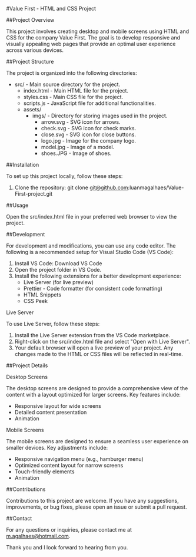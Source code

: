 
#Value First - HTML and CSS Project

##Project Overview

This project involves creating desktop and mobile screens using HTML and CSS for the company Value First. The goal is to develop responsive and visually appealing web pages that provide an optimal user experience across various devices.

##Project Structure

The project is organized into the following directories:

- src/ - Main source directory for the project.
  - index.html - Main HTML file for the project.
  - styles.css - Main CSS file for the project.
  - scripts.js - JavaScript file for additional functionalities.
  - assets/
    - imgs/ - Directory for storing images used in the project.
      - arrow.svg - SVG icon for arrows.
      - check.svg - SVG icon for check marks.
      - close.svg - SVG icon for close buttons.
      - logo.jpg - Image for the company logo.
      - model.jpg - Image of a model.
      - shoes.JPG - Image of shoes.

##Installation

To set up this project locally, follow these steps:

1. Clone the repository:
   git clone git@github.com:luanmagalhaes/Value-First-project.git

##Usage

Open the src/index.html file in your preferred web browser to view the project.

##Development

For development and modifications, you can use any code editor. The following is a recommended setup for Visual Studio Code (VS Code):

1. Install VS Code: Download VS Code
2. Open the project folder in VS Code.
3. Install the following extensions for a better development experience:
   - Live Server (for live preview)
   - Prettier - Code formatter (for consistent code formatting)
   - HTML Snippets
   - CSS Peek

Live Server

To use Live Server, follow these steps:

1. Install the Live Server extension from the VS Code marketplace.
2. Right-click on the src/index.html file and select "Open with Live Server".
3. Your default browser will open a live preview of your project. Any changes made to the HTML or CSS files will be reflected in real-time.

##Project Details

Desktop Screens

The desktop screens are designed to provide a comprehensive view of the content with a layout optimized for larger screens. Key features include:

- Responsive layout for wide screens
- Detailed content presentation
- Animation

Mobile Screens

The mobile screens are designed to ensure a seamless user experience on smaller devices. Key adjustments include:

- Responsive navigation menu (e.g., hamburger menu)
- Optimized content layout for narrow screens
- Touch-friendly elements
- Animation

##Contributions

Contributions to this project are welcome. If you have any suggestions, improvements, or bug fixes, please open an issue or submit a pull request.

##Contact

For any questions or inquiries, please contact me at m.agalhaes@hotmail.com.

Thank you and I look forward to hearing from you.
